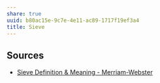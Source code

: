 ```yaml
---
share: true
uuid: b80ac15e-9c7e-4e11-ac89-1717f19ef3a4
title: Sieve
---
```

## Sources

* [Sieve Definition & Meaning - Merriam-Webster](https://www.merriam-webster.com/dictionary/sieve)

